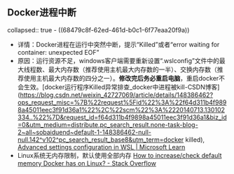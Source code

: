 ## Docker进程中断
collapsed:: true
	- ((68479c8f-62ed-461d-b0c1-6f77eaa20f9a))
- 详情：Docker进程在运行中突然中断，提示“Killed”或者“error waiting for container: unexpected EOF”
- 原因：运行资源不足，windows客户端需要重新设置“.wslconfig”文件中的最大线程数、最大内存数（推荐使用主机最大内存数的一半）、交换内存数（推荐使用主机最大内存数的四分之一）。**修改完后务必重启电脑**，重启docker不会生效。[docker运行程序Killed异常排查_docker中进程被kill-CSDN博客](https://blog.csdn.net/weixin_42727069/article/details/148386462?ops_request_misc=%7B%22request%5Fid%22%3A%22f64d311b4f9898a45011eec3f91d36a1%22%2C%22scm%22%3A%2220140713.130102334..%22%7D&request_id=f64d311b4f9898a45011eec3f91d36a1&biz_id=0&utm_medium=distribute.pc_search_result.none-task-blog-2~all~sobaiduend~default-1-148386462-null-null.142^v102^pc_search_result_base8&utm_term=docker killed), [Advanced settings configuration in WSL | Microsoft Learn](https://learn.microsoft.com/en-us/windows/wsl/wsl-config#configure-global-options-with-wslconfig)
- Linux系统无内存限制，默认使用全部内存 [How to increase/check default memory Docker has on Linux? - Stack Overflow](https://stackoverflow.com/questions/62649255/how-to-increase-check-default-memory-docker-has-on-linux)
